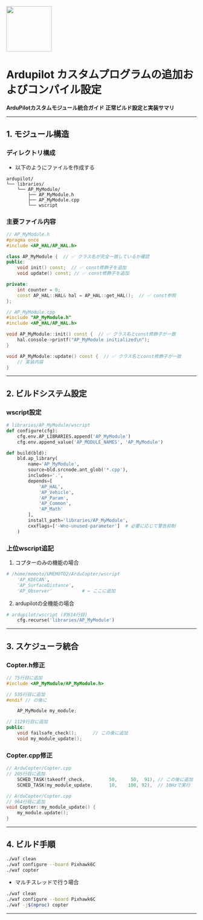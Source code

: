 <img src="https://r2cdn.perplexity.ai/pplx-full-logo-primary-dark%402x.png" class="logo" width="120"/>

# Ardupilot カスタムプログラムの追加およびコンパイル設定

**ArduPilotカスタムモジュール統合ガイド**
**正常ビルド設定と実装サマリ**

---

## **1. モジュール構造**

### ディレクトリ構成

- 以下のようにファイルを作成する
```
ardupilot/
└── libraries/
    └── AP_MyModule/
        ├── AP_MyModule.h
        ├── AP_MyModule.cpp
        └── wscript
```


### 主要ファイル内容

```cpp
// AP_MyModule.h
#pragma once
#include <AP_HAL/AP_HAL.h>

class AP_MyModule {  // ✅ クラス名が完全一致しているか確認
public:
    void init() const;  // ✅ const修飾子を追加
    void update() const; // ✅ const修飾子を追加

private:
    int counter = 0;
    const AP_HAL::HAL& hal = AP_HAL::get_HAL();  // ✅ const参照
};
```

```cpp
// AP_MyModule.cpp
#include "AP_MyModule.h"
#include <AP_HAL/AP_HAL.h>

void AP_MyModule::init() const {  // ✅ クラス名とconst修飾子が一致
    hal.console->printf("AP_MyModule initialized\n");
}

void AP_MyModule::update() const {  // ✅ クラス名とconst修飾子が一致
    // 実装内容
}
```


---

## **2. ビルドシステム設定**

### wscript設定

```python
# libraries/AP_MyModule/wscript
def configure(cfg):
    cfg.env.AP_LIBRARIES.append('AP_MyModule')
    cfg.env.append_value('AP_MODULE_NAMES', 'AP_MyModule')

def build(bld):
    bld.ap_library(
        name='AP_MyModule',
        source=bld.srcnode.ant_glob('*.cpp'),
        includes='.',
        depends=[
            'AP_HAL',
            'AP_Vehicle',
            'AP_Param',
            'AP_Common',
            'AP_Math'
        ],
        install_path='libraries/AP_MyModule',
        cxxflags=['-Wno-unused-parameter']  # 必要に応じて警告抑制
    )

```


### 上位wscript追記

1. コプターのみの機能の場合

```python
# /home/memoto/UMEMOTO2/ArduCopter/wscript
    'AP_KDECAN',
    'AP_SurfaceDistance',
    'AP_Observer'           # ← ここに追加
```

2. ardupilotの全機能の場合

```python
# ardupilot/wscript (約614行目)
    cfg.recurse('libraries/AP_MyModule')
```


---

## **3. スケジューラ統合**

### Copter.h修正

```cpp
// 75行目に追加
#include <AP_MyModule/AP_MyModule.h>
```

```cpp
// 535行目に追加
#endif // の後に

    AP_MyModule my_module; 
```

```cpp
// 1129行目に追加
public:
    void failsafe_check();      // この後に追加
    void my_module_update();
```


### Copter.cpp修正

```cpp
// ArduCopter/Copter.cpp
// 205行目に追加
    SCHED_TASK(takeoff_check,         50,     50,  91), // この後に追加
    SCHED_TASK(my_module_update,      10,    100, 92),  // 10Hzで実行
```

```cpp
// ArduCopter/Copter.cpp
// 964行目に追加
void Copter::my_module_update() {
    my_module.update();
}
```


---


## **4. ビルド手順**

```bash
./waf clean
./waf configure --board Pixhawk6C
./waf copter
```

- マルチスレッドで行う場合
```bash
./waf clean
./waf configure --board Pixhawk6C
./waf -j$(nproc) copter
```

---
